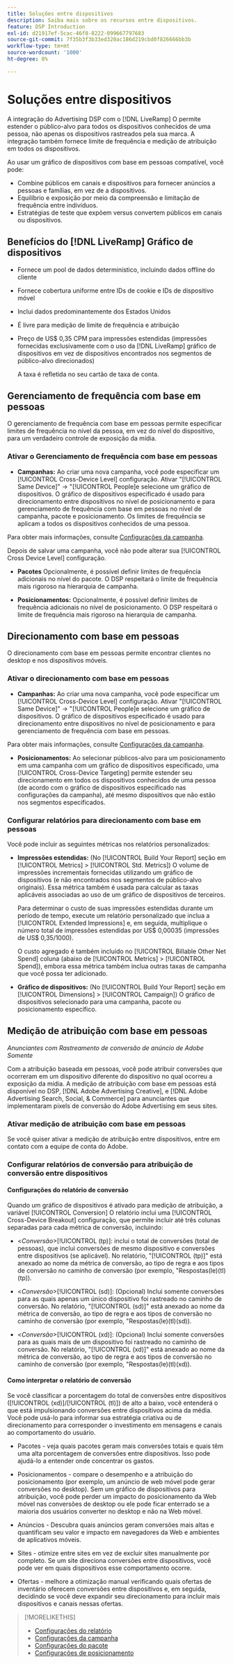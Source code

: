 ```yaml
---
title: Soluções entre dispositivos
description: Saiba mais sobre os recursos entre dispositivos.
feature: DSP Introduction
exl-id: d21917ef-5cac-46f8-8222-099667797683
source-git-commit: 7f35b3f3b33ed320ac186d219cbd0f826666bb3b
workflow-type: tm+mt
source-wordcount: '1000'
ht-degree: 0%

---
```


# Soluções entre dispositivos

A integração do Advertising DSP com o [!DNL LiveRamp] O permite estender o público-alvo para todos os dispositivos conhecidos de uma pessoa, não apenas os dispositivos rastreados pela sua marca. A integração também fornece limite de frequência e medição de atribuição em todos os dispositivos.

Ao usar um gráfico de dispositivos com base em pessoas compatível, você pode:

* Combine públicos em canais e dispositivos para fornecer anúncios a pessoas e famílias, em vez de a dispositivos.
* Equilíbrio e exposição por meio da compreensão e limitação de frequência entre indivíduos.
* Estratégias de teste que expõem versus convertem públicos em canais ou dispositivos.

## Benefícios do [!DNL LiveRamp] Gráfico de dispositivos

* Fornece um pool de dados determinístico, incluindo dados offline do cliente

* Fornece cobertura uniforme entre IDs de cookie e IDs de dispositivo móvel

* Inclui dados predominantemente dos Estados Unidos

* É livre para medição de limite de frequência e atribuição

* Preço de US$ 0,35 CPM para impressões estendidas (impressões fornecidas exclusivamente com o uso da [!DNL LiveRamp] gráfico de dispositivos em vez de dispositivos encontrados nos segmentos de público-alvo direcionados)

   A taxa é refletida no seu cartão de taxa de conta.

## Gerenciamento de frequência com base em pessoas

O gerenciamento de frequência com base em pessoas permite especificar limites de frequência no nível da pessoa, em vez do nível do dispositivo, para um verdadeiro controle de exposição da mídia.

### Ativar o Gerenciamento de frequência com base em pessoas

* **Campanhas:** Ao criar uma nova campanha, você pode especificar um [!UICONTROL Cross-Device Level] configuração. Ativar &quot;[!UICONTROL Same Device]&quot; -> &quot;[!UICONTROL People]e selecione um gráfico de dispositivos. O gráfico de dispositivos especificado é usado para direcionamento entre dispositivos no nível de posicionamento e para gerenciamento de frequência com base em pessoas no nível de campanha, pacote e posicionamento. Os limites de frequência se aplicam a todos os dispositivos conhecidos de uma pessoa.

Para obter mais informações, consulte [Configurações da campanha](/help/dsp/campaign-management/campaigns/campaign-settings.md).

Depois de salvar uma campanha, você não pode alterar sua [!UICONTROL Cross Device Level] configuração.

* **Pacotes**  Opcionalmente, é possível definir limites de frequência adicionais no nível do pacote. O DSP respeitará o limite de frequência mais rigoroso na hierarquia de campanha.

* **Posicionamentos:** Opcionalmente, é possível definir limites de frequência adicionais no nível de posicionamento. O DSP respeitará o limite de frequência mais rigoroso na hierarquia de campanha.

## Direcionamento com base em pessoas

O direcionamento com base em pessoas permite encontrar clientes no desktop e nos dispositivos móveis.

### Ativar o direcionamento com base em pessoas

* **Campanhas:** Ao criar uma nova campanha, você pode especificar um [!UICONTROL Cross-Device Level] configuração. Ativar &quot;[!UICONTROL Same Device]&quot; -> &quot;[!UICONTROL People]e selecione um gráfico de dispositivos. O gráfico de dispositivos especificado é usado para direcionamento entre dispositivos no nível de posicionamento e para gerenciamento de frequência com base em pessoas.

Para obter mais informações, consulte [Configurações da campanha](/help/dsp/campaign-management/campaigns/campaign-settings.md).

* **Posicionamentos:** Ao selecionar públicos-alvo para um posicionamento em uma campanha com um gráfico de dispositivos especificado, uma [!UICONTROL Cross-Device Targeting] permite estender seu direcionamento em todos os dispositivos conhecidos de uma pessoa (de acordo com o gráfico de dispositivos especificado nas configurações da campanha), até mesmo dispositivos que não estão nos segmentos especificados.

### Configurar relatórios para direcionamento com base em pessoas

Você pode incluir as seguintes métricas nos relatórios personalizados:

* **Impressões estendidas:** (No [!UICONTROL Build Your Report] seção em [!UICONTROL Metrics] > [!UICONTROL Std. Metrics]) O volume de impressões incrementais fornecidas utilizando um gráfico de dispositivos (e não encontrados nos segmentos de público-alvo originais). Essa métrica também é usada para calcular as taxas aplicáveis associadas ao uso de um gráfico de dispositivos de terceiros.

   Para determinar o custo de suas impressões estendidas durante um período de tempo, execute um relatório personalizado que inclua a [!UICONTROL Extended Impressions] e, em seguida, multiplique o número total de impressões estendidas por US$ 0,00035 (impressões de US$ 0,35/1000).

   O custo agregado é também incluído no [!UICONTROL Billable Other Net Spend] coluna (abaixo de [!UICONTROL Metrics] > [!UICONTROL Spend]), embora essa métrica também inclua outras taxas de campanha que você possa ter adicionado.

* **Gráfico de dispositivos:** (No [!UICONTROL Build Your Report] seção em [!UICONTROL Dimensions] > [!UICONTROL Campaign]) O gráfico de dispositivos selecionado para uma campanha, pacote ou posicionamento específico.

## Medição de atribuição com base em pessoas

*Anunciantes com Rastreamento de conversão de anúncio de Adobe Somente*

Com a atribuição baseada em pessoas, você pode atribuir conversões que ocorreram em um dispositivo diferente do dispositivo no qual ocorreu a exposição da mídia. A medição de atribuição com base em pessoas está disponível no DSP, [!DNL Adobe Advertising Creative], e [!DNL Adobe Advertising Search, Social, & Commerce] para anunciantes que implementaram pixels de conversão do Adobe Advertising em seus sites.

### Ativar medição de atribuição com base em pessoas

Se você quiser ativar a medição de atribuição entre dispositivos, entre em contato com a equipe de conta do Adobe.

### Configurar relatórios de conversão para atribuição de conversão entre dispositivos

#### Configurações do relatório de conversão

Quando um gráfico de dispositivos é ativado para medição de atribuição, a variável [!UICONTROL Conversion] O relatório inclui uma [!UICONTROL Cross-Device Breakout] configuração, que permite incluir até três colunas separadas para cada métrica de conversão, incluindo:

* &lt;*Conversão*>[!UICONTROL (tp)]: inclui o total de conversões (total de pessoas), que inclui conversões de mesmo dispositivo e conversões entre dispositivos (se aplicável). No relatório, &quot;[!UICONTROL (tp)]&quot; está anexado ao nome da métrica de conversão, ao tipo de regra e aos tipos de conversão no caminho de conversão (por exemplo, &quot;Respostas(le)(tl)(tp)).

* &lt;*Conversão*>[!UICONTROL (sd)]: (Opcional) Inclui somente conversões para as quais apenas um único dispositivo foi rastreado no caminho de conversão. No relatório, &quot;[!UICONTROL (sd)]&quot; está anexado ao nome da métrica de conversão, ao tipo de regra e aos tipos de conversão no caminho de conversão (por exemplo, &quot;Respostas(le)(tl)(sd)).

* &lt;*Conversão*>[!UICONTROL (xd)]: (Opcional) Inclui somente conversões para as quais mais de um dispositivo foi rastreado no caminho de conversão. No relatório, &quot;[!UICONTROL (xd)]&quot; está anexado ao nome da métrica de conversão, ao tipo de regra e aos tipos de conversão no caminho de conversão (por exemplo, &quot;Respostas(le)(tl)(xd)).

#### Como interpretar o relatório de conversão

Se você classificar a porcentagem do total de conversões entre dispositivos ([!UICONTROL (xd)]/[!UICONTROL (tl)]) de alto a baixo, você entenderá o que está impulsionando conversões entre dispositivos acima da média. Você pode usá-lo para informar sua estratégia criativa ou de direcionamento para corresponder o investimento em mensagens e canais ao comportamento do usuário.

* Pacotes - veja quais pacotes geram mais conversões totais e quais têm uma alta porcentagem de conversões entre dispositivos. Isso pode ajudá-lo a entender onde concentrar os gastos.

* Posicionamentos - compare o desempenho e a atribuição do posicionamento (por exemplo, um anúncio de web móvel pode gerar conversões no desktop). Sem um gráfico de dispositivos para atribuição, você pode perder um impacto do posicionamento da Web móvel nas conversões de desktop ou ele pode ficar enterrado se a maioria dos usuários converter no desktop e não na Web móvel.

* Anúncios - Descubra quais anúncios geram conversões mais altas e quantificam seu valor e impacto em navegadores da Web e ambientes de aplicativos móveis.

* Sites - otimize entre sites em vez de excluir sites manualmente por completo. Se um site direciona conversões entre dispositivos, você pode ver em quais dispositivos esse comportamento ocorre.

* Ofertas - melhore a otimização manual verificando quais ofertas de inventário oferecem conversões entre dispositivos e, em seguida, decidindo se você deve expandir seu direcionamento para incluir mais dispositivos e canais nessas ofertas.

>[!MORELIKETHIS]
>
>* [Configurações do relatório](/help/dsp/reports/report-settings.md)
>* [Configurações da campanha](/help/dsp/campaign-management/campaigns/campaign-settings.md)
>* [Configurações do pacote](/help/dsp/campaign-management/packages/package-settings.md)
>* [Configurações de posicionamento](/help/dsp/campaign-management/placements/placement-settings.md)

